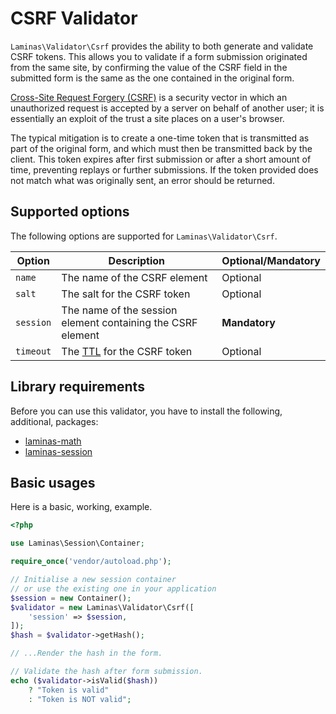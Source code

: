 # CSRF Validator

`Laminas\Validator\Csrf` provides the ability to both generate and validate CSRF tokens.
This allows you to validate if a form submission originated from the same site, by confirming the value of the CSRF field in the submitted form is the same as the one contained in the original form.

[Cross-Site Request Forgery (CSRF)](https://en.wikipedia.org/wiki/Cross-site_request_forgery) is a security vector in which an unauthorized request is accepted by a server on behalf of another user; it is essentially an exploit of the trust a site places on a user's browser.

The typical mitigation is to create a one-time token that is transmitted as part of the original form, and which must then be transmitted back by the client.
This token expires after first submission or after a short amount of time, preventing replays or further submissions.
If the token provided does not match what was originally sent, an error should be returned.

## Supported options

The following options are supported for `Laminas\Validator\Csrf`.

| Option | Description | Optional/Mandatory |
|-|-|-|
| `name` | The name of the CSRF element | Optional |
| `salt` | The salt for the CSRF token | Optional |
| `session` | The name of the session element containing the CSRF element | **Mandatory** |
| `timeout` | The [TTL](https://en.wikipedia.org/wiki/Time_to_live) for the CSRF token | Optional |

## Library requirements

Before you can use this validator, you have to install the following, additional, packages:

- [laminas-math](https://docs.laminas.dev/laminas-math/)
- [laminas-session](https://docs.laminas.dev/laminas-session/)

## Basic usages

Here is a basic, working, example.

```php
<?php

use Laminas\Session\Container;

require_once('vendor/autoload.php');

// Initialise a new session container
// or use the existing one in your application
$session = new Container();
$validator = new Laminas\Validator\Csrf([
    'session' => $session,
]);
$hash = $validator->getHash();

// ...Render the hash in the form.

// Validate the hash after form submission.
echo ($validator->isValid($hash))
    ? "Token is valid"
    : "Token is NOT valid";
```

